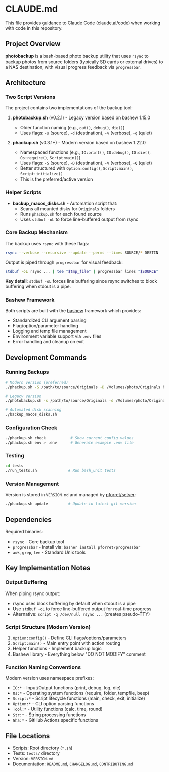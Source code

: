 # CLAUDE.md

This file provides guidance to Claude Code (claude.ai/code) when working with code in this repository.

## Project Overview

**photobackup** is a bash-based photo backup utility that uses `rsync` to backup photos from source folders (typically SD cards or external drives) to a NAS destination, with visual progress feedback via `progressbar`.

## Architecture

### Two Script Versions

The project contains two implementations of the backup tool:

1. **photobackup.sh** (v0.2.1) - Legacy version based on bashew 1.15.0
   - Older function naming (e.g., `out()`, `debug()`, `die()`)
   - Uses flags: `-s` (source), `-d` (destination), `-v` (verbose), `-q` (quiet)

2. **phackup.sh** (v0.3.1+) - Modern version based on bashew 1.22.0
   - Namespaced functions (e.g., `IO:print()`, `IO:debug()`, `IO:die()`, `Os:require()`, `Script:main()`)
   - Uses flags: `-S` (source), `-D` (destination), `-V` (verbose), `-Q` (quiet)
   - Better structured with `Option:config()`, `Script:main()`, `Script:initialize()`
   - This is the preferred/active version

### Helper Scripts

- **backup_macos_disks.sh** - Automation script that:
  - Scans all mounted disks for `Originals` folders
  - Runs `phackup.sh` for each found source
  - Uses `stdbuf -oL` to force line-buffered output from rsync

### Core Backup Mechanism

The backup uses `rsync` with these flags:
```bash
rsync --verbose --recursive --update --perms --times SOURCE/* DESTIN
```

Output is piped through `progressbar` for visual feedback:
```bash
stdbuf -oL rsync ... | tee "$tmp_file" | progressbar lines "$SOURCE"
```

**Key detail**: `stdbuf -oL` forces line buffering since rsync switches to block buffering when stdout is a pipe.

### Bashew Framework

Both scripts are built with the [bashew](https://github.com/pforret/bashew) framework which provides:
- Standardized CLI argument parsing
- Flag/option/parameter handling
- Logging and temp file management
- Environment variable support via `.env` files
- Error handling and cleanup on exit

## Development Commands

### Running Backups

```bash
# Modern version (preferred)
./phackup.sh -S /path/to/source/Originals -D /Volumes/photo/Originals backup

# Legacy version
./photobackup.sh -s /path/to/source/Originals -d /Volumes/photo/Originals backup

# Automated disk scanning
./backup_macos_disks.sh
```

### Configuration Check

```bash
./phackup.sh check           # Show current config values
./phackup.sh env > .env      # Generate example .env file
```

### Testing

```bash
cd tests
./run_tests.sh              # Run bash_unit tests
```

### Version Management

Version is stored in `VERSION.md` and managed by [pforret/setver](https://github.com/pforret/setver):
```bash
./phackup.sh update         # Update to latest git version
```

## Dependencies

Required binaries:
- `rsync` - Core backup tool
- `progressbar` - Install via: `basher install pforret/progressbar`
- `awk`, `grep`, `tee` - Standard Unix tools

## Key Implementation Notes

### Output Buffering

When piping rsync output:
- rsync uses block buffering by default when stdout is a pipe
- Use `stdbuf -oL` to force line-buffered output for real-time progress
- Alternative: `script -q /dev/null rsync ...` (creates pseudo-TTY)

### Script Structure (Modern Version)

1. `Option:config()` - Define CLI flags/options/parameters
2. `Script:main()` - Main entry point with action routing
3. Helper functions - Implement backup logic
4. Bashew library - Everything below "DO NOT MODIFY" comment

### Function Naming Conventions

Modern version uses namespace prefixes:
- `IO:*` - Input/Output functions (print, debug, log, die)
- `Os:*` - Operating system functions (require, folder, tempfile, beep)
- `Script:*` - Script lifecycle functions (main, check, exit, initialize)
- `Option:*` - CLI option parsing functions
- `Tool:*` - Utility functions (calc, time, round)
- `Str:*` - String processing functions
- `Gha:*` - GitHub Actions specific functions

## File Locations

- Scripts: Root directory (`*.sh`)
- Tests: `tests/` directory
- Version: `VERSION.md`
- Documentation: `README.md`, `CHANGELOG.md`, `CONTRIBUTING.md`